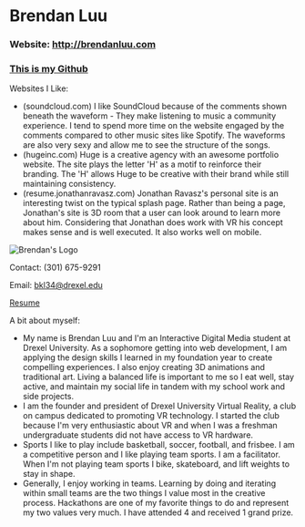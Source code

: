 # **Brendan Luu** 

### Website: http://brendanluu.com

### [This is my Github](https://github.com/brendanluu)


Websites I Like:

 * (soundcloud.com) I like SoundCloud because of the comments shown beneath the waveform - They make listening to music a community experience. I tend to spend more time on the website engaged by the comments compared to other music sites like Spotify. The waveforms are also very sexy and allow me to see the structure of the songs.
 * (hugeinc.com) Huge is a creative agency with an awesome portfolio website. The site plays the letter 'H' as a motif to reinforce their branding. The 'H' allows Huge to be creative with their brand while still maintaining consistency.
 * (resume.jonathanravasz.com) Jonathan Ravasz's personal site is an interesting twist on the typical splash page. Rather than being a page, Jonathan's site is 3D room that a user can look around to learn more about him. Considering that Jonathan does work with VR his concept makes sense and is well executed. It also works well on mobile.

![Brendan's Logo](https://yt3.ggpht.com/-jHgQNjLEOC4/AAAAAAAAAAI/AAAAAAAAAAA/v12rhm75juA/s900-c-k-no-mo-rj-c0xffffff/photo.jpg "Brendan's Logo")

Contact: (301) 675-9291

Email: bkl34@drexel.edu

[Resume](http://brendanluu.com/wp-content/uploads/2016/04/Brendan-Luus-Re%CC%81sume%CC%81-Feb-16.pdf)

A bit about myself:

* My name is Brendan Luu and I'm an Interactive Digital Media student at Drexel University. As a sophomore getting into web development, I am applying the design skills I learned in my foundation year to create compelling experiences. I also enjoy creating 3D animations and traditional art. Living a balanced life is important to me so I eat well, stay active, and maintain my social life in tandem with my school work and side projects.
* I am the founder and president of Drexel University Virtual Reality, a club on campus dedicated to promoting VR technology. I started the club because I'm very enthusiastic about VR and when I was a freshman undergraduate students did not have access to VR hardware. 
* Sports I like to play include basketball, soccer, football, and frisbee. I am a competitive person and I like playing team sports. I am a facilitator. When I'm not playing team sports I bike, skateboard, and lift weights to stay in shape.
* Generally, I enjoy working in teams. Learning by doing and iterating within small teams are the two things I value most in the creative process. Hackathons are one of my favorite things to do and represent my two values very much. I have attended 4 and received 1 grand prize. 